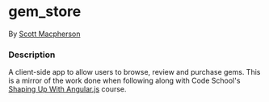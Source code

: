 # gem_store
By [Scott Macpherson](https://github.com/scottmacphersonmusic)

### Description
A client-side app to allow users to browse, review and purchase gems.  This is a mirror of the work done when following along with Code School's [Shaping Up With Angular.js](https://www.codeschool.com/courses/shaping-up-with-angular-js) course.
